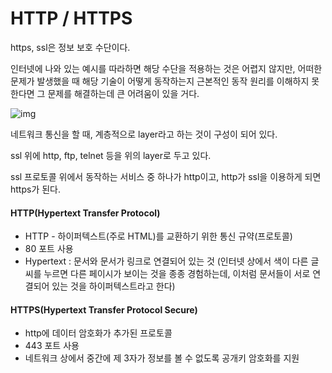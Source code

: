 # HTTP / HTTPS

https, ssl은 정보 보호 수단이다.

인터넷에 나와 있는 예시를 따라하면 해당 수단을 적용하는 것은 어렵지 않지만, 어떠한 문제가 발생했을 때 해당 기술이 어떻게 동작하는지 근본적인 동작 원리를 이해하지 못한다면 그 문제를 해결하는데 큰 어려움이 있을 거다.

![img](https://lh6.googleusercontent.com/MCxKhrielXClVYdVZvL0ejMVuIJWECesHRvpqQ4PkAgX_ze_W7ond506WSBhJlQFCzNX44AeaJWxksVWdFDHqtDtPgW5KX2HWbXttUQ5v7n1BerYnoLmy-0cF_ASqPU2wQIPEAej)

네트워크 통신을 할 때, 계층적으로 layer라고 하는 것이 구성이 되어 있다.

ssl 위에 http, ftp, telnet 등을 위의 layer로 두고 있다.

ssl 프로토콜 위에서 동작하는 서비스 중 하나가 http이고, http가 ssl을 이용하게 되면 https가 된다.



#### HTTP(Hypertext Transfer Protocol)

- HTTP - 하이퍼텍스트(주로 HTML)를 교환하기 위한 통신 규약(프로토콜)
- 80 포트 사용
- Hypertext : 문서와 문서가 링크로 연결되어 있는 것
  (인터넷 상에서 색이 다른 글씨를 누르면 다른 페이시가 보이는 것을 종종 경험하는데, 이처럼 문서들이 서로 연결되어 있는 것을 하이퍼텍스트라고 한다)



#### HTTPS(Hypertext Transfer Protocol Secure)

- http에 데이터 암호화가 추가된 프로토콜
- 443 포트 사용
- 네트워크 상에서 중간에 제 3자가 정보를 볼 수 없도록 공개키 암호화를 지원



